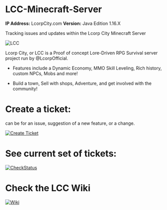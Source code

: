 # LCC-Minecraft-Server   
**IP Address:** LcorpCity.com   **Version:** Java Edition 1.16.X

Tracking issues and updates within the Lcorp City Minecraft Server

![LCC](https://static.wixstatic.com/media/5e2ff2_657ff056d00c4425ae4098147e1ad566~mv2.png/v1/fill/w_579,h_176,al_c,q_85,usm_0.66_1.00_0.01/LCC2019banner%20shadowed.webp)

Lcorp City, or LCC is a Proof of concept Lore-Driven RPG Survival server project run by @LcorpOfficial.


  - Features include a Dynamic Economy, MMO Skill Leveling, Rich history, custom NPCs, Mobs and more!


  - Build a town, Sell with shops, Adventure, and get involved with the community!




# Create a ticket:
can be for an issue, suggestion of a new feature, or a change.

[![Create Ticket](https://media.lcorpcity.com/img/web/button_create-a-ticket.png)](https://github.com/LcorpOfficial/LCC-Minecraft-Server/issues/new)   

# See current set of tickets:

[![CheckStatus](https://media.lcorpcity.com/img/web/button_check-status.png)](https://github.com/LcorpOfficial/LCC-Minecraft-Server/issues)  

# Check the LCC Wiki

[![Wiki](https://media.lcorpcity.com/img/web/button_wiki.png)](https://github.com/LcorpOfficial/LCC-Minecraft-Server/wiki)  



